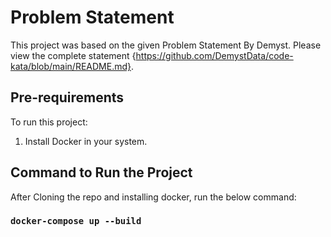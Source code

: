 # Problem Statement

This project was based on the given Problem Statement By Demyst. Please view the complete statement {https://github.com/DemystData/code-kata/blob/main/README.md}.

## Pre-requirements

To run this project:
1. Install Docker in your system.

## Command to Run the Project
After Cloning the repo and installing docker, run the below command:

### `docker-compose up --build`

